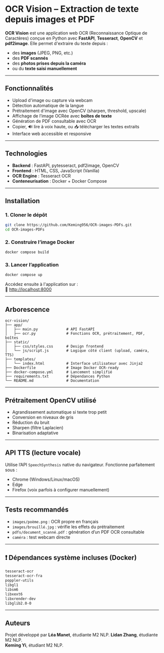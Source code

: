 # OCR Vision – Extraction de texte depuis images et PDF

**OCR Vision** est une application web OCR (Reconnaissance Optique de Caractères) conçue en Python avec **FastAPI**, **Tesseract**, **OpenCV** et **pdf2image**. Elle permet d'extraire du texte depuis :
- des **images** (JPEG, PNG, etc.)
- des **PDF scannés**
- des **photos prises depuis la caméra**
- ou du **texte saisi manuellement**

---

## Fonctionnalités

- Upload d'image ou capture via webcam
- Détection automatique de la langue
- Prétraitement d'image avec OpenCV (sharpen, threshold, upscale)
- Affichage de l’image OCRée avec **boîtes de texte**
- Génération de PDF consultable avec OCR
- Copier, 🔊 lire à voix haute, ou 📥 télécharger les textes extraits
- Interface web accessible et responsive

---

## Technologies

- **Backend** : FastAPI, pytesseract, pdf2image, OpenCV
- **Frontend** : HTML, CSS, JavaScript (Vanilla)
- **OCR Engine** : Tesseract OCR
- **Conteneurisation** : Docker + Docker Compose

---

## Installation

### 1. Cloner le dépôt

```bash
git clone https://github.com/Keming956/OCR-images-PDFs.git
cd OCR-images-PDFs
```

### 2. Construire l’image Docker

```bash
docker compose build
```

### 3. Lancer l’application

```bash
docker compose up
```

Accédez ensuite à l'application sur :  
📍 [http://localhost:8000](http://localhost:8000)

---

## Arborescence

```
ocr-vision/
├── app/
│   ├── main.py             # API FastAPI
│   ├── ocr.py              # Fonctions OCR, prétraitement, PDF, boîtes
├── static/
│   ├── css/styles.css      # Design frontend
│   └── js/script.js        # Logique côté client (upload, caméra, TTS)
├── templates/
│   └── index.html          # Interface utilisateur avec Jinja2
├── Dockerfile              # Image Docker OCR-ready
├── docker-compose.yml      # Lancement simplifié
├── requirements.txt        # Dépendances Python
└── README.md               # Documentation
```

---

## Prétraitement OpenCV utilisé

- Agrandissement automatique si texte trop petit
- Conversion en niveaux de gris
- Réduction du bruit
- Sharpen (filtre Laplacien)
- Binarisation adaptative

---

## API TTS (lecture vocale)

Utilise l’API `SpeechSynthesis` native du navigateur. Fonctionne parfaitement sous :
- Chrome (Windows/Linux/macOS)
- Edge
- Firefox (voix parfois à configurer manuellement)

---

## Tests recommandés

- `images/poème.png` : OCR propre en français
- `images/brouillé.jpg` : vérifie les effets du prétraitement
- `pdfs/document_scanné.pdf` : génération d’un PDF OCR consultable
- `caméra` : test webcam directe

---

## ❗ Dépendances système incluses (Docker)

```bash
tesseract-ocr
tesseract-ocr-fra
poppler-utils
libgl1
libsm6
libxext6
libxrender-dev
libglib2.0-0
```
---

## Auteurs

Projet développé par
**Léa Manet**, étudiante M2 NLP.
**Lidan Zhang**, étudiante M2 NLP.  
**Keming Yi**, étudiant M2 NLP.

